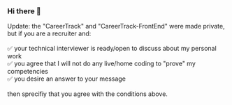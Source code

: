 ### Hi there 👋

Update: the "CareerTrack" and "CareerTrack-FrontEnd" were made private, but if you are a recruiter and:<br />
<br />
✅ your technical interviewer is ready/open to discuss about my personal work<br />
✅ you agree that I will not do any live/home coding to "prove" my competencies<br />
✅ you desire an answer to your message<br />
<br />
then sprecifiy that you agree with the conditions above.

<!--
**LiviuSosu/LiviuSosu** is a ✨ _special_ ✨ repository because its `README.md` (this file) appears on your GitHub profile.

Here are some ideas to get you started:

- 🔭 I’m currently working on ...
- 🌱 I’m currently learning ...
- 👯 I’m looking to collaborate on ...
- 🤔 I’m looking for help with ...
- 💬 Ask me about ...
- 📫 How to reach me: ...
- 😄 Pronouns: ...
- ⚡ Fun fact: ...
-->
